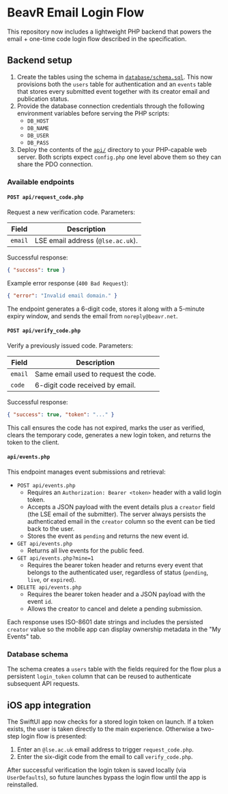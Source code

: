 # BeavR Email Login Flow

This repository now includes a lightweight PHP backend that powers the email + one-time code login flow described in the specification.

## Backend setup

1. Create the tables using the schema in [`database/schema.sql`](database/schema.sql). This now provisions both the `users` table for authentication and an `events` table that stores every submitted event together with its creator email and publication status.
2. Provide the database connection credentials through the following environment variables before serving the PHP scripts:
   - `DB_HOST`
   - `DB_NAME`
   - `DB_USER`
   - `DB_PASS`
3. Deploy the contents of the [`api/`](api) directory to your PHP-capable web server. Both scripts expect `config.php` one level above them so they can share the PDO connection.

### Available endpoints

#### `POST api/request_code.php`

Request a new verification code. Parameters:

| Field | Description |
| --- | --- |
| `email` | LSE email address (`@lse.ac.uk`). |

Successful response:

```json
{ "success": true }
```

Example error response (`400 Bad Request`):

```json
{ "error": "Invalid email domain." }
```

The endpoint generates a 6-digit code, stores it along with a 5-minute expiry window, and sends the email from `noreply@beavr.net`.

#### `POST api/verify_code.php`

Verify a previously issued code. Parameters:

| Field | Description |
| --- | --- |
| `email` | Same email used to request the code. |
| `code` | 6-digit code received by email. |

Successful response:

```json
{ "success": true, "token": "..." }
```

This call ensures the code has not expired, marks the user as verified, clears the temporary code, generates a new login token, and returns the token to the client.

#### `api/events.php`

This endpoint manages event submissions and retrieval:

* `POST api/events.php`
  * Requires an `Authorization: Bearer <token>` header with a valid login token.
  * Accepts a JSON payload with the event details plus a `creator` field (the LSE email of the submitter). The server always persists the authenticated email in the `creator` column so the event can be tied back to the user.
  * Stores the event as `pending` and returns the new event id.
* `GET api/events.php`
  * Returns all live events for the public feed.
* `GET api/events.php?mine=1`
  * Requires the bearer token header and returns every event that belongs to the authenticated user, regardless of status (`pending`, `live`, or `expired`).
* `DELETE api/events.php`
  * Requires the bearer token header and a JSON payload with the event `id`.
  * Allows the creator to cancel and delete a pending submission.

Each response uses ISO-8601 date strings and includes the persisted `creator` value so the mobile app can display ownership metadata in the "My Events" tab.

### Database schema

The schema creates a `users` table with the fields required for the flow plus a persistent `login_token` column that can be reused to authenticate subsequent API requests.

## iOS app integration

The SwiftUI app now checks for a stored login token on launch. If a token exists, the user is taken directly to the main experience. Otherwise a two-step login flow is presented:

1. Enter an `@lse.ac.uk` email address to trigger `request_code.php`.
2. Enter the six-digit code from the email to call `verify_code.php`.

After successful verification the login token is saved locally (via `UserDefaults`), so future launches bypass the login flow until the app is reinstalled.
